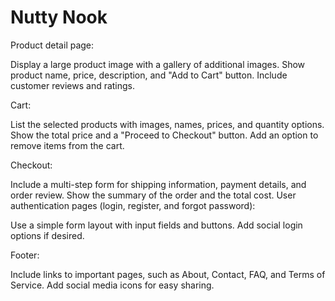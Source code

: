 # Nutty Nook

Product detail page:

Display a large product image with a gallery of additional images.
Show product name, price, description, and "Add to Cart" button.
Include customer reviews and ratings.

Cart:

List the selected products with images, names, prices, and quantity options.
Show the total price and a "Proceed to Checkout" button.
Add an option to remove items from the cart.

Checkout:

Include a multi-step form for shipping information, payment details, and order review.
Show the summary of the order and the total cost.
User authentication pages (login, register, and forgot password):

Use a simple form layout with input fields and buttons.
Add social login options if desired.

Footer:

Include links to important pages, such as About, Contact, FAQ, and Terms of Service.
Add social media icons for easy sharing.
